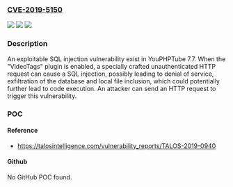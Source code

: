 ### [CVE-2019-5150](https://cve.mitre.org/cgi-bin/cvename.cgi?name=CVE-2019-5150)
![](https://img.shields.io/static/v1?label=Product&message=YouPHPTube&color=blue)
![](https://img.shields.io/static/v1?label=Version&message=n%2Fa&color=blue)
![](https://img.shields.io/static/v1?label=Vulnerability&message=SQL%20injection&color=brighgreen)

### Description

An exploitable SQL injection vulnerability exist in YouPHPTube 7.7. When the "VideoTags" plugin is enabled, a specially crafted unauthenticated HTTP request can cause a SQL injection, possibly leading to denial of service, exfiltration of the database and local file inclusion, which could potentially further lead to code execution. An attacker can send an HTTP request to trigger this vulnerability.

### POC

#### Reference
- https://talosintelligence.com/vulnerability_reports/TALOS-2019-0940

#### Github
No GitHub POC found.


